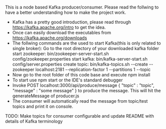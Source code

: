 This is a node based Kafka producer/consumer. 
Please read the follwing to have a better understanding how to make the project work.
 
 * Kafka has a pretty good introduction, please read through
 https://kafka.apache.org/intro to get the idea.
 * Once can easily download the executables from 
 https://kafka.apache.org/downloads
 * The follwing commands are the used to start Kafka(this is only related to single broker):
 Go to the root directory of your downloaded kafka folder
 start zookeeper: bin/zookeeper-server-start.sh config/zookeeper.properties
 start kafka: bin/kafka-server-start.sh config/server.properties
 create topic: bin/kafka-topics.sh --create --zookeeper localhost:2181 --replication-factor 1 --partitions 1 --topic <topic name>
 * Now go to the root folder of this code base and execute npm install
 * To start use npm start or the IDE's standard debugger
 * Invoke POST localhost:3000/api/produce/message
 {
 	"topic" : "topic",
 	"message" : "some message"
 }
 to produce the message. This will hit the generateMessage of producer.js
 * The consumer will automatically read the message from topic/test topics and print it on console. 
 

 TODO: Make topics for consumer configurable and update README with details of Kafka terminology
 